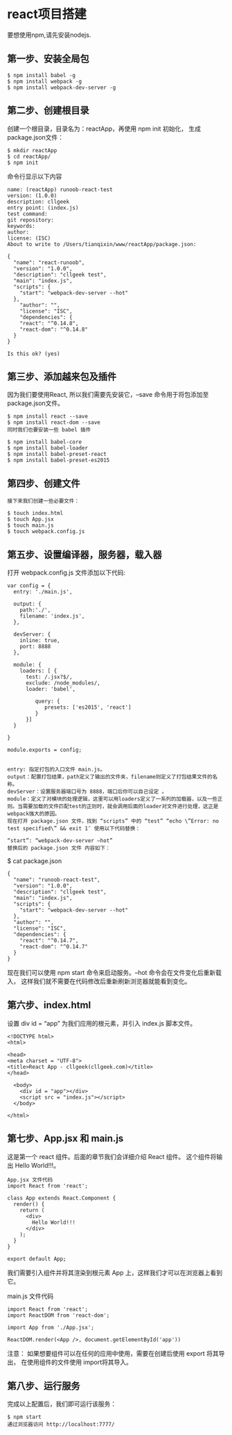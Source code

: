 # react项目搭建

要想使用npm,请先安装nodejs.

## 第一步、安装全局包

```
$ npm install babel -g
$ npm install webpack -g
$ npm install webpack-dev-server -g

```

## 第二步、创建根目录

创建一个根目录，目录名为：reactApp，再使用 npm init 初始化，
生成package.json文件：

```
$ mkdir reactApp
$ cd reactApp/
$ npm init

```
命令行显示以下内容

```
name: (reactApp) runoob-react-test
version: (1.0.0)
description: cllgeek
entry point: (index.js)
test command:
git repository:
keywords:
author:
license: (ISC)
About to write to /Users/tianqixin/www/reactApp/package.json:

{
  "name": "react-runoob",
  "version": "1.0.0",
  "description": "cllgeek test",
  "main": "index.js",
  "scripts": {
    "start": "webpack-dev-server --hot"
  },
    "author": "",
    "license": "ISC",
    "dependencies": {
    "react": "^0.14.8",
    "react-dom": "^0.14.8"
  }
}

Is this ok? (yes)

```

## 第三步、添加越来包及插件

因为我们要使用React, 所以我们需要先安装它，–save 命令用于将包添加至
package.json文件。

```
$ npm install react --save
$ npm install react-dom --save
同时我们也要安装一些 babel 插件

$ npm install babel-core
$ npm install babel-loader
$ npm install babel-preset-react
$ npm install babel-preset-es2015

```
## 第四步、创建文件

```
接下来我们创建一些必要文件：

$ touch index.html
$ touch App.jsx
$ touch main.js
$ touch webpack.config.js

```

## 第五步、设置编译器，服务器，载入器

打开 webpack.config.js 文件添加以下代码:

```
var config = {
  entry: './main.js',

  output: {
    path:'./',
    filename: 'index.js',
  },

  devServer: {
    inline: true,
    port: 8888
  },

  module: {
    loaders: [ {
      test: /.jsx?$/,
      exclude: /node_modules/,
      loader: 'babel',

         query: {
            presets: ['es2015', 'react']
         }
      }]
  }

}

module.exports = config;


```

```
entry: 指定打包的入口文件 main.js。
output：配置打包结果，path定义了输出的文件夹，filename则定义了打包结果文件的名称。
devServer：设置服务器端口号为 8888，端口后你可以自己设定 。
module：定义了对模块的处理逻辑，这里可以用loaders定义了一系列的加载器，以及一些正则。当需要加载的文件匹配test的正则时，就会调用后面的loader对文件进行处理，这正是webpack强大的原因。
现在打开 package.json 文件，找到 “scripts” 中的 “test” “echo \”Error: no test specified\” && exit 1″ 使用以下代码替换：

“start”: “webpack-dev-server –hot”
替换后的 package.json 文件 内容如下：

```
$ cat package.json

```
{
  "name": "runoob-react-test",
  "version": "1.0.0",
  "description": "cllgeek test",
  "main": "index.js",
  "scripts": {
    "start": "webpack-dev-server --hot"
  },
  "author": "",
  "license": "ISC",
  "dependencies": {
    "react": "^0.14.7",
    "react-dom": "^0.14.7"
  }
}

```
现在我们可以使用 npm start 命令来启动服务。–hot 命令会在文件变化后重新载入，
这样我们就不需要在代码修改后重新刷新浏览器就能看到变化。

## 第六步、index.html

设置 div id = “app” 为我们应用的根元素，并引入 index.js 脚本文件。

```
<!DOCTYPE html>
<html>

<head>
<meta charset = "UTF-8">
<title>React App - cllgeek(cllgeek.com)</title>
</head>

  <body>
    <div id = "app"></div>
    <script src = "index.js"></script>
  </body>

</html>

```

## 第七步、App.jsx 和 main.js

这是第一个 react 组件。后面的章节我们会详细介绍 React 组件。
这个组件将输出 Hello World!!!。

```
App.jsx 文件代码
import React from 'react';

class App extends React.Component {
  render() {
    return (
      <div>
        Hello World!!!
      </div>
    );
  }
}

export default App;

```
我们需要引入组件并将其渲染到根元素 App 上，这样我们才可以在浏览器上看到它。

main.js 文件代码

```
import React from 'react';
import ReactDOM from 'react-dom';

import App from './App.jsx';

ReactDOM.render(<App />, document.getElementById('app'))

```

注意：
如果想要组件可以在任何的应用中使用，需要在创建后使用 export 将其导出，
在使用组件的文件使用 import将其导入。

## 第八步、运行服务

完成以上配置后，我们即可运行该服务：

```
$ npm start
通过浏览器访问 http://localhost:7777/

```
